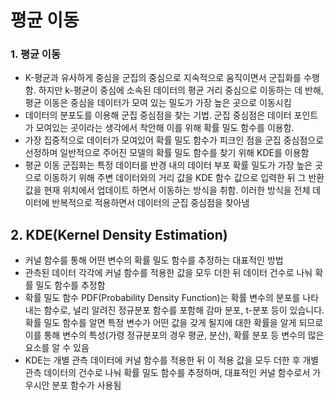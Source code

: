 평균 이동
=======
### 1. 평균 이동
- K-평균과 유사하게 중심을 군집의 중심으로 지속적으로 움직이면서 군집화를 수행함. 하지만 k-평균이 중심에 소속된 데이터의 평균 거리 중심으로 이동하는 데 반해, 평균 이동은 중심을 데이터가 모여 있는 밀도가 가장 높은 곳으로 이동시킴
- 데이터의 분포도를 이용해 군집 중심점을 찾는 기법. 군집 중심점은 데이터 포인트가 모여있는 곳이라는 생각에서 착안해 이를 위해 확률 밀도 함수를 이용함.
- 가장 집중적으로 데이터가 모여있어 확률 밀도 함수가 피크인 점을 군집 중심점으로 선정하며 일반적으로 주어진 모델의 확률 밀도 함수를 찾기 위해 KDE를 이용함
- 평균 이동 군집화는 특정 데이터를 반경 내의 데이터 부포 확률 밀도가 가장 높은 곳으로 이동하기 위해 주변 데이터와의 거리 값을 KDE 함수 값으로 입력한 뒤 그 반환 값을 현재 위치에서 업데이트 하면서 이동하는 방식을 취함. 이러한 방식을 전체 데이터에 반복적으로 적용하면서 데이터의 군집 중심점을 찾아냄

## 2. KDE(Kernel Density Estimation)
- 커널 함수를 통해 어떤 변수의 확률 밀도 함수를 추정하는 대표적인 방법
- 관측된 데이터 각각에 커널 함수를 적용한 값을 모두 더한 뒤 데이터 건수로 나눠 확률 밀도 함수를 추정함
- 확률 밀도 함수 PDF(Probability Density Function)는 확률 변수의 분포를 나타내는 함수로, 널리 알려진 정규분포 함수를 포함해 감마 분포, t-분포 등이 있습니다. 확률 밀도 함수를 알면 특정 변수가 어떤 값을 갖게 될지에 대한 확률을 알게 되므로 이를 통해 변수의 특성(가령 정규분포의 경우 평균, 분산), 확률 분포 등 변수의 많은 요소를 알 수 있음
- KDE는 개별 관측 데이터에 커널 함수를 적용한 뒤 이 적용 값을 모두 더한 후 개별 관측 데이터의 건수로 나눠 확률 밀도 함수를 추정하며, 대표적인 커널 함수로서 가우시안 분포 함수가 사용됨
